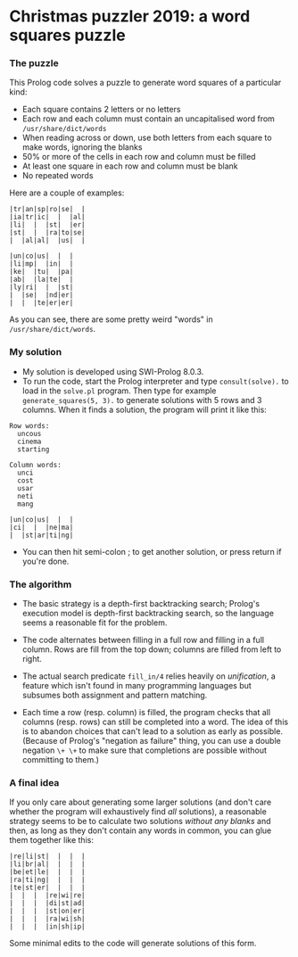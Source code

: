 # Christmas puzzler 2019: a word squares puzzle

### The puzzle

This Prolog code solves a puzzle to generate word squares of a particular kind:

- Each square contains 2 letters or no letters
- Each row and each column must contain an uncapitalised word from `/usr/share/dict/words`
- When reading across or down, use both letters from each square to make words, ignoring the blanks
- 50% or more of the cells in each row and column must be filled
- At least one square in each row and column must be blank
- No repeated words

Here are a couple of examples:

```
|tr|an|sp|ro|se|  |
|ia|tr|ic|  |  |al|
|li|  |  |st|  |er|
|st|  |  |ra|to|se|
|  |al|al|  |us|  |
```

```
|un|co|us|  |  |
|li|mp|  |in|  |
|ke|  |tu|  |pa|
|ab|  |la|te|  |
|ly|ri|  |  |st|
|  |se|  |nd|er|
|  |  |te|er|er|
```

As you can see, there are some pretty weird "words" in `/usr/share/dict/words`.


### My solution

- My solution is developed using SWI-Prolog 8.0.3.
- To run the code, start the Prolog interpreter and type `consult(solve).` to load in the `solve.pl` program. Then type for example `generate_squares(5, 3).` to generate solutions with 5 rows and 3 columns. When it finds a solution, the program will print it like this:

```
Row words:
  uncous
  cinema
  starting

Column words:
  unci
  cost
  usar
  neti
  mang

|un|co|us|  |  |
|ci|  |  |ne|ma|
|  |st|ar|ti|ng|
```
- You can then hit semi-colon ; to get another solution, or press return if you're done.


### The algorithm

- The basic strategy is a depth-first backtracking search; Prolog's execution model is depth-first backtracking search, so the language seems a reasonable fit for the problem.

- The code alternates between filling in a full row and filling in a full column. Rows are fill from the top down; columns are filled from left to right.

- The actual search predicate `fill_in/4` relies heavily on _unification_, a feature which isn't found in many programming languages but subsumes both assignment and pattern matching.

- Each time a row (resp. column) is filled, the program checks that all columns (resp. rows) can still be completed into a word. The idea of this is to abandon choices that can't lead to a solution as early as possible. (Because of Prolog's "negation as failure" thing, you can use a double negation `\+ \+` to make sure that completions are possible without committing to them.)


### A final idea

If you only care about generating some larger solutions (and don't care whether the program will exhaustively find _all_ solutions), a reasonable strategy seems to be to calculate two solutions _without any blanks_ and then, as long as they don't contain any words in common, you can glue them together like this:

```
|re|li|st|  |  |  |
|li|br|al|  |  |  |
|be|et|le|  |  |  |
|ra|ti|ng|  |  |  |
|te|st|er|  |  |  |
|  |  |  |re|wi|re|
|  |  |  |di|st|ad|
|  |  |  |st|on|er|
|  |  |  |ra|wi|sh|
|  |  |  |in|sh|ip|
```

Some minimal edits to the code will generate solutions of this form.
